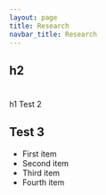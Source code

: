 ```yaml
---
layout: page
title: Research
navbar_title: Research
---
```


## h2


<h1 Test 1></h1>

h1 Test 2


## Test 3

- First item
- Second item
- Third item
- Fourth item





